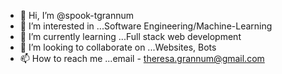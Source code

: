 - 👋 Hi, I’m @spook-tgrannum
- 👀 I’m interested in ...Software Engineering/Machine-Learning
- 🌱 I’m currently learning ...Full stack web development
- 💞️ I’m looking to collaborate on ...Websites, Bots
- 📫 How to reach me ...email - theresa.grannum@gmail.com

<!---
spook-tgrannum/spook-tgrannum is a ✨ special ✨ repository because its `README.md` (this file) appears on your GitHub profile.
You can click the Preview link to take a look at your changes.
--->
